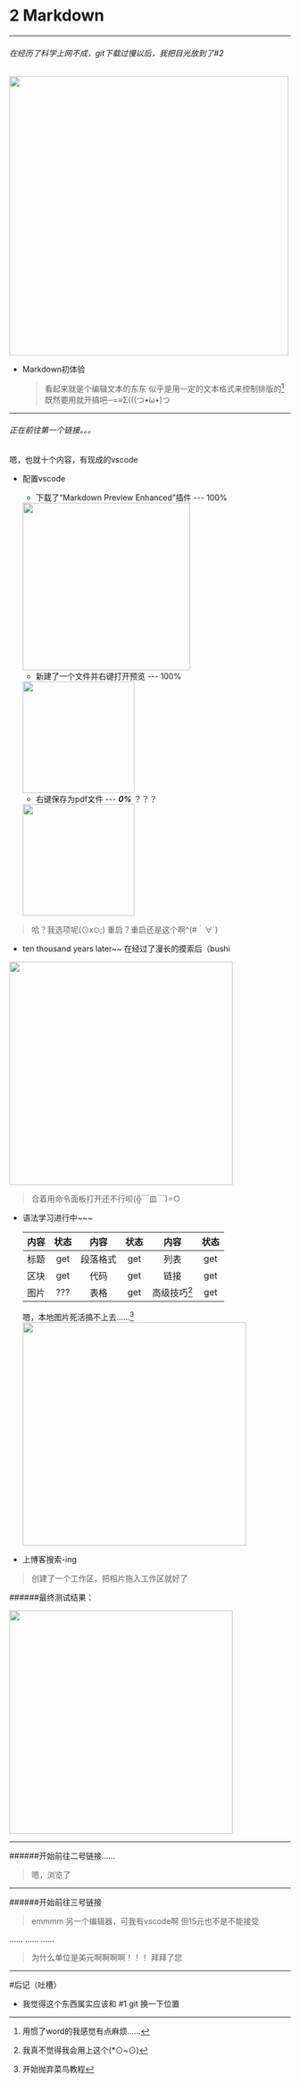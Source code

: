 # 2 Markdown
----
###### 在经历了科学上网不成，git下载过慢以后，我把目光放到了#2



<img src="2.png" width = 500>

- Markdown初体验
    >看起来就是个编辑文本的东东
    >似乎是用一定的文本格式来控制排版的[^uuu]
    >既然要用就开搞吧─=≡Σ(((つ•̀ω•́)つ
----
###### 正在前往第一个链接。。。
嗯，也就十个内容，有现成的vscode

- 配置vscode
    - 下载了“Markdown Preview Enhanced”插件 --- 100%

    <img src="3.png" width = 300>

    - 新建了一个文件并右键打开预览 --- 100%

    <img src="1.png" width = 200>

    - 右键保存为pdf文件 --- ***0%*** ？？？

    <img src="4.png" width = 200>
    
>哈？我选项呢(⊙x⊙;)
>重启？重启还是这个啊^(#｀∀´)

- ten thousand years later~~
  在经过了漫长的摸索后（bushi

<img src="5.png" width = 400>

>合着用命令面板打开还不行呗(╬￣皿￣)=○

- 语法学习进行中~~~

    |内容|状态|内容|状态|内容|状态|
    |:-:|:-:|:-:|:-:|:-:|:-:|
    |标题|get|段落格式|get|列表|get|
    |区块|get|代码|get|链接|get|
    |图片|???|表格|get|高级技巧[^u]|get|

    嗯，本地图片死活搞不上去……[^uu]
    <img src="7.png" width = 400>

- 上博客搜索-ing
>创建了一个工作区，把相片拖入工作区就好了

######最终测试结果：

<img src="8.png" width = 400>

---
######开始前往二号链接……
>嗯，浏览了
---
######开始前往三号链接
>emmmm
>另一个编辑器，可我有vscode啊
>但15元也不是不能接受

……
……
……
>为什么单位是美元啊啊啊啊！！！
>拜拜了您
---
#后记（吐槽）
- 我觉得这个东西属实应该和 #1 git 换一下位置

    



[^uuu]:用惯了word的我感觉有点麻烦……
[^uu]:开始抛弃菜鸟教程
[^u]:我真不觉得我会用上这个(*⊙~⊙)